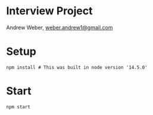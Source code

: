 # Interview Project
Andrew Weber, weber.andrew1@gmail.com

# Setup
```
npm install # This was built in node version '14.5.0'
```

# Start
```
npm start
```